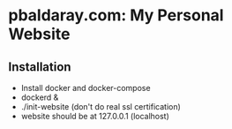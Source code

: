# pbaldaray.com: My Personal Website

## Installation
- Install docker and docker-compose
- dockerd &
- ./init-website (don't do real ssl certification)
- website should be at 127.0.0.1 (localhost)
